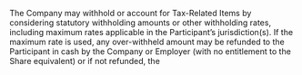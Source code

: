 The  Company  may  withhold  or  account  for  Tax-Related  Items  by  considering  statutory
withholding  amounts  or  other  withholding  rates,  including  maximum  rates  applicable  in  the  Participant’s
jurisdiction(s). If the maximum rate is used, any over-withheld amount may be refunded to the Participant
in cash by the Company or Employer (with no entitlement to the Share equivalent) or if not refunded, the